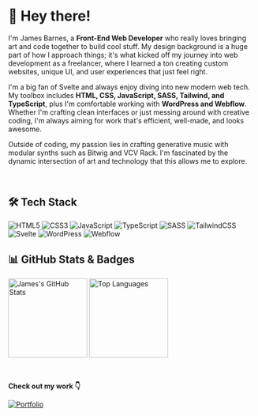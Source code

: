 # 👋 Hey there!

I'm James Barnes, a **Front-End Web Developer** who really loves bringing art and code together to build cool stuff. My design background is a huge part of how I approach things; it's what kicked off my journey into web development as a freelancer, where I learned a ton creating custom websites, unique UI, and user experiences that just feel right.

I'm a big fan of Svelte and always enjoy diving into new modern web tech. My toolbox includes **HTML, CSS, JavaScript, SASS, Tailwind, and TypeScript**, plus I'm comfortable working with **WordPress and Webflow**. Whether I'm crafting clean interfaces or just messing around with creative coding, I'm always aiming for work that's efficient, well-made, and looks awesome.

Outside of coding, my passion lies in crafting generative music with modular synths such as Bitwig and VCV Rack. I'm fascinated by the dynamic intersection of art and technology that this allows me to explore.


</br>

## 🛠 Tech Stack

<p>
  <img src="https://img.shields.io/badge/HTML5-E34F26?style=flat&logo=html5&logoColor=white" alt="HTML5" />
  <img src="https://img.shields.io/badge/CSS3-1572B6?style=flat&logo=css3&logoColor=white" alt="CSS3" />
  <img src="https://img.shields.io/badge/JavaScript-F7DF1E?style=flat&logo=javascript&logoColor=black" alt="JavaScript" />
  <img src="https://img.shields.io/badge/TypeScript-3178C6?style=flat&logo=typescript&logoColor=white" alt="TypeScript" />
  <img src="https://img.shields.io/badge/SASS-CC6699?style=flat&logo=sass&logoColor=white" alt="SASS" />
  <img src="https://img.shields.io/badge/TailwindCSS-0EA5E9?style=flat&logo=tailwindcss&logoColor=white" alt="TailwindCSS" />
  <img src="https://img.shields.io/badge/Svelte-FF3E00?style=flat&logo=svelte&logoColor=white" alt="Svelte" />
  <img src="https://img.shields.io/badge/WordPress-21759B?style=flat&logo=wordpress&logoColor=white" alt="WordPress" />
  <img src="https://img.shields.io/badge/Webflow-4353FF?style=flat&logo=webflow&logoColor=white" alt="Webflow" />
</p>

## 📊 GitHub Stats & Badges

<p align="left">
  <img src="https://github-readme-stats.vercel.app/api?username=PixelPusher829&show_icons=true&hide_title=true&theme=radical" alt="James's GitHub Stats" height="160" />
  <img src="https://github-readme-stats.vercel.app/api/top-langs/?username=PixelPusher829&layout=compact&theme=radical" alt="Top Languages" height="160" />
</p>

<br>

**Check out my work 👇**

[![Portfolio](https://img.shields.io/badge/View%20Portfolio-22223b?style=for-the-badge&logo=githubpages&logoColor=f2e9e4&color=4a4e69)](https://pixelpusher829.github.io/Personal-Portfolio/)


